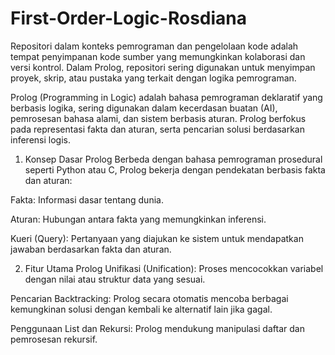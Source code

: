 # First-Order-Logic-Rosdiana


Repositori dalam konteks pemrograman dan pengelolaan kode adalah tempat penyimpanan kode sumber yang memungkinkan kolaborasi dan versi kontrol. Dalam Prolog, repositori sering digunakan untuk menyimpan proyek, skrip, atau pustaka yang terkait dengan logika pemrograman.

Prolog (Programming in Logic) adalah bahasa pemrograman deklaratif yang berbasis logika, sering digunakan dalam kecerdasan buatan (AI), pemrosesan bahasa alami, dan sistem berbasis aturan. Prolog berfokus pada representasi fakta dan aturan, serta pencarian solusi berdasarkan inferensi logis.

1. Konsep Dasar Prolog
Berbeda dengan bahasa pemrograman prosedural seperti Python atau C, Prolog bekerja dengan pendekatan berbasis fakta dan aturan:

Fakta: Informasi dasar tentang dunia.

Aturan: Hubungan antara fakta yang memungkinkan inferensi.

Kueri (Query): Pertanyaan yang diajukan ke sistem untuk mendapatkan jawaban berdasarkan fakta dan aturan.

2. Fitur Utama Prolog
Unifikasi (Unification): Proses mencocokkan variabel dengan nilai atau struktur data yang sesuai.

Pencarian Backtracking: Prolog secara otomatis mencoba berbagai kemungkinan solusi dengan kembali ke alternatif lain jika gagal.

Penggunaan List dan Rekursi: Prolog mendukung manipulasi daftar dan pemrosesan rekursif.
